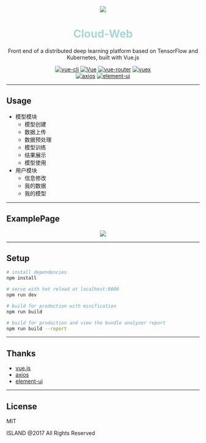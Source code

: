 <p align="center" style="width: 100%"><img src="https://github.com/NJUxCloud/Cloud-Web/blob/master/src/assets/cloudtitle.png?raw=true"/></p>
<h1 align="center" style="width: 100%; color: #a7d7d6;">Cloud-Web</h1>
<p align="center" style="width: 100%">Front end of a distributed deep learning platform based on TensorFlow and Kubernetes, built with Vue.js</p>
<p align="center">
  <a href="https://github.com/vuejs/vue-cli"><img src="https://img.shields.io/badge/vue--cli-v2.5.16-blue.svg" alt="vue-cli"></a>
  <a href="https://github.com/vuejs/vue"><img src="https://img.shields.io/badge/vue-v2.5.13-blue.svg" alt="Vue"></a>
  <a href="https://github.com/vuejs/vue-router"><img src="https://img.shields.io/badge/vue--router-v3.0.1-blue.svg" alt="vue-router"></a>
  <a href="https://github.com/vuejs/vuex"><img src="https://img.shields.io/badge/vuex-v3.0.1-blue.svg" alt="vuex"></a>
    <br>
  <a href="https://www.npmjs.com/package/axios"><img src="https://img.shields.io/badge/axios-v0.18.0-blue.svg" alt="axios"></a>
  <a href="http://element.eleme.io/#/zh-CN"><img src="https://img.shields.io/badge/element--ui-v2.2.0-blue.svg" alt="element-ui"></a>

</p>

****
## Usage
* 模型模块
    * 模型创建
    * 数据上传
    * 数据预处理
    * 模型训练
    * 结果展示
    * 模型使用
* 用户模块
    * 信息修改
    * 我的数据
    * 我的模型

****
## ExamplePage
<p align="center" style="width: 100%"><img src="https://github.com/NJUxCloud/Cloud-Web/blob/master/src/assets/creation.png?raw=true"/></p>


****
## Setup
``` bash
# install dependencies
npm install

# serve with hot reload at localhost:8080
npm run dev

# build for production with minification
npm run build

# build for production and view the bundle analyzer report
npm run build --report
```

****
## Thanks
- [vue.js](https://github.com/vuejs)
- [axios](https://www.npmjs.com/package/axios)
- [element-ui](http://element.eleme.io/#/zh-CN)

****
## License

MIT

ISLAND @2017 All Rights Reserved
